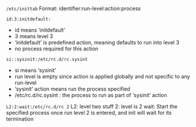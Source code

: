 `/etc/inittab`
Format: identifier:run-level:action:process

`id:3:initdefault:`
- id means ‘initdefault’
- 3 means level 3
- ‘initdefault’ is predefined action, meaning defaults to run into level 3
- no process required for this action

`si::sysinit:/etc/rc.d/rc.sysint`
- si means ‘sysinit’
- run level is empty since action is applied globally and not specific to any run-level
- ‘sysinit’ action means run the process specified
- /etc/rc.d/rc.sysint : the process to run as part of ‘sysinit’ action

`L2:2:wait:/etc/rc.d/rc 2`
L2: level two stuff
2: level is 2
wait: Start the specified process once run level 2 is entered, and init will wait for its termination
